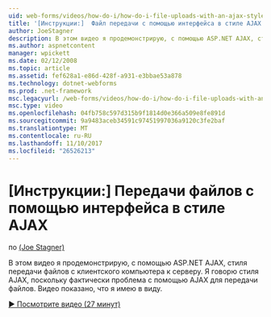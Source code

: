 ```yaml
---
uid: web-forms/videos/how-do-i/how-do-i-file-uploads-with-an-ajax-style-interface
title: '[Инструкции:]  Файл передачи с помощью интерфейса в стиле AJAX | Документы Microsoft'
author: JoeStagner
description: В этом видео я продемонстрирую, с помощью ASP.NET AJAX, стиля передачи файлов с клиентского компьютера к серверу. Я говорю стиля AJAX, так как отсутствует...
ms.author: aspnetcontent
manager: wpickett
ms.date: 02/12/2008
ms.topic: article
ms.assetid: fef628a1-e86d-428f-a931-e3bbae53a878
ms.technology: dotnet-webforms
ms.prod: .net-framework
msc.legacyurl: /web-forms/videos/how-do-i/how-do-i-file-uploads-with-an-ajax-style-interface
msc.type: video
ms.openlocfilehash: 04fb758c597d315b9f1814d0e366a509e8fe891d
ms.sourcegitcommit: 9a9483aceb34591c97451997036a9120c3fe2baf
ms.translationtype: MT
ms.contentlocale: ru-RU
ms.lasthandoff: 11/10/2017
ms.locfileid: "26526213"
---
```

<a name="how-do-i--file-uploads-with-an-ajax-style-interface"></a>[Инструкции:]  Передачи файлов с помощью интерфейса в стиле AJAX
====================
по [(Joe Stagner)](https://github.com/JoeStagner)

В этом видео я продемонстрирую, с помощью ASP.NET AJAX, стиля передачи файлов с клиентского компьютера к серверу. Я говорю стиля AJAX, поскольку фактически проблема с помощью AJAX для передачи файлов. Видео показано, что я имею в виду.

[&#9654; Посмотрите видео (27 минут)](https://channel9.msdn.com/Blogs/ASP-NET-Site-Videos/how-do-i-file-uploads-with-an-ajax-style-interface)
